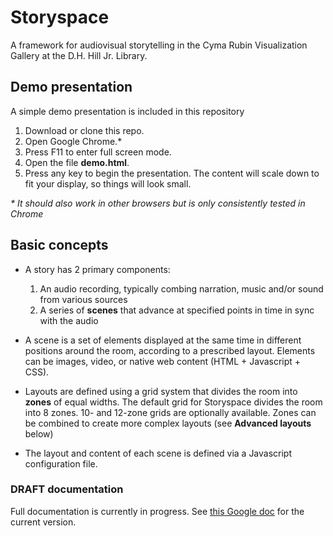 # Storyspace

A framework for audiovisual storytelling in the Cyma Rubin Visualization Gallery at the D.H. Hill Jr. Library.

## Demo presentation

A simple demo presentation is included in this repository

1. Download or clone this repo.
3. Open Google Chrome.*
4. Press F11 to enter full screen mode.
5. Open the file **demo.html**.
6. Press any key to begin the presentation. The content will scale down to fit your display, so things will look small.

*\* It should also work in other browsers but is only consistently tested in Chrome*

## Basic concepts

* A story has 2 primary components:

    1. An audio recording, typically combing narration, music and/or sound from various sources
    2. A series of **scenes** that advance at specified points in time in sync with the audio

* A scene is a set of elements displayed at the same time in different positions around the room, according to a prescribed layout. Elements can be images, video, or native web content (HTML + Javascript + CSS).

* Layouts are defined using a grid system that divides the room into **zones** of equal widths.
The default grid for Storyspace divides the room into 8 zones. 10- and 12-zone grids are optionally available. Zones can be combined to create more complex layouts (see **Advanced layouts** below)

* The layout and content of each scene is defined via a Javascript configuration file.

### DRAFT documentation

Full documentation is currently in progress. See [this Google doc](https://docs.google.com/document/d/1QAem5YvCSl2PKYcuBwOGnOxyOwtmvYhQuTan3kPwALs/edit?usp=sharing) for the current version.


